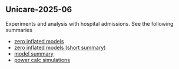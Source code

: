 ## Unicare-2025-06

Experiments and analysis with hospital admissions. See the following summaries

- [zero inflated models](https://marciero.github.io/Unicare-2025-06/zer0_infl_admissions_models_2025-05.html)
- [zero inflated models (short summary)](https://marciero.github.io/Unicare-2025-06/zer0_infl_admissions_models_2025-05_short.html)
- [model summary](https://marciero.github.io/Unicare-2025-06/mod_summary_2025-06-03.html)
- [power calc simulations](https://marciero.github.io/Unicare-2025-06/power_calc_zero_inf_2025-06-13.html)
